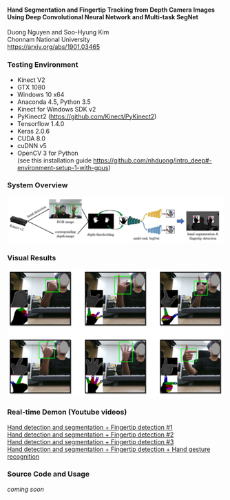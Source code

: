 #### Hand Segmentation and Fingertip Tracking from Depth Camera Images Using Deep Convolutional Neural Network and Multi-task SegNet
Duong Nguyen and Soo-Hyung Kim  
Chonnam National University  
https://arxiv.org/abs/1901.03465

### Testing Environment
- Kinect V2
- GTX 1080
- Windows 10 x64
- Anaconda 4.5, Python 3.5
- Kinect for Windows SDK v2
- PyKinect2 (https://github.com/Kinect/PyKinect2)
- Tensorflow 1.4.0
- Keras 2.0.6
- CUDA 8.0
- cuDNN v5
- OpenCV 3 for Python  
(see this installation guide https://github.com/nhduong/intro_deep#-environment-setup-1-with-gpus)

### System Overview
![](https://raw.githubusercontent.com/nhduong/multitask_segnet_hand_segmentation_fingertip_detection/master/imgs/overview.png)

### Visual Results
![](https://raw.githubusercontent.com/nhduong/multitask_segnet_hand_segmentation_fingertip_detection/master/imgs/selected_results.png)

### Real-time Demon (Youtube videos)
[Hand detection and segmentation + Fingertip detection #1](https://www.youtube.com/watch?v=QzFXKvfItRM)  
[Hand detection and segmentation + Fingertip detection #2](https://www.youtube.com/watch?v=-Y5Ejw9VYP4)  
[Hand detection and segmentation + Fingertip detection #3](https://www.youtube.com/watch?v=Fb_vsMb9W4s)  
[Hand detection and segmentation + Fingertip detection + Hand gesture recognition](https://www.youtube.com/watch?v=BFUemJFOiW0)  

### Source Code and Usage
*coming soon*
